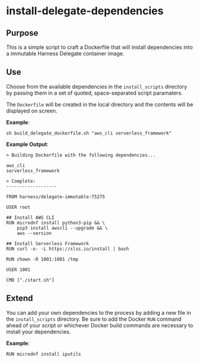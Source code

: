 # install-delegate-dependencies

## Purpose

This is a simple script to craft a Dockerfile that will install dependencies into a immutable Harness Delegate container image.

## Use

Choose from the available dependencies in the `install_scripts` directory by passing them in a set of quoted, space-separated script paramaters.

The `Dockerfile` will be created in the local directory and the contents will be displayed on screen.

**Example**:

`sh build_delegate_dockerfile.sh "aws_cli serverless_framework"`

**Example Output**:

```
> Building Dockerfile with the following dependencies...

aws_cli
serverless_framework

> Complete:
-------------------

FROM harness/delegate-immutable:75275

USER root

## Install AWS CLI
RUN microdnf install python3-pip && \
    pip3 install awscli --upgrade && \
    aws --version

## Install Serverless Framework
RUN curl -o- -L https://slss.io/install | bash

RUN chown -R 1001:1001 /tmp

USER 1001

CMD ["./start.sh"]
```

## Extend

You can add your own dependencies to the process by adding a new file in the `install_scripts` directory.  Be sure to add the Docker `RUN` command ahead of your script or whichever Docker build commands are necessary to install your dependencies.

**Example**:

`RUN microdnf install iputils`